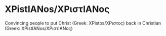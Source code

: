 # XPistIANos/ΧΡιστΙΑΝος
Convincing people to put Christ (Greek: XPistos/ΧΡιστος) back in Christian (Greek: XPistIANos/ΧΡιστΙΑΝος)
